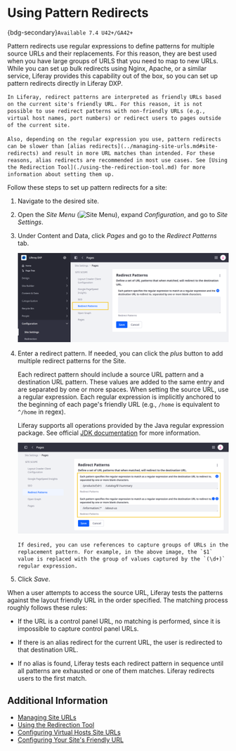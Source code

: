 # Using Pattern Redirects

{bdg-secondary}`Available 7.4 U42+/GA42+`

Pattern redirects use regular expressions to define patterns for multiple source URLs and their replacements. For this reason, they are best used when you have large groups of URLS that you need to map to new URLs. While you can set up bulk redirects using Nginx, Apache, or a similar service, Liferay provides this capability out of the box, so you can set up pattern redirects directly in Liferay DXP.

```{important}
In Liferay, redirect patterns are interpreted as friendly URLs based on the current site's friendly URL. For this reason, it is not possible to use redirect patterns with non-friendly URLs (e.g., virtual host names, port numbers) or redirect users to pages outside of the current site.

Also, depending on the regular expression you use, pattern redirects can be slower than [alias redirects](../managing-site-urls.md#site-redirects) and result in more URL matches than intended. For these reasons, alias redirects are recommended in most use cases. See [Using the Redirection Tool](./using-the-redirection-tool.md) for more information about setting them up.
```

Follow these steps to set up pattern redirects for a site:

1. Navigate to the desired site.

1. Open the *Site Menu* (![Site Menu](../../../images/icon-product-menu.png)), expand *Configuration*, and go to *Site Settings*.

1. Under Content and Data, click *Pages* and go to the *Redirect Patterns* tab.

   ![In System Setting, click Pages and go to the Redirect Patterns tab.](./using-pattern-redirects/images/01.png)

1. Enter a redirect pattern. If needed, you can click the *plus* button to add multiple redirect patterns for the Site.

   Each redirect pattern should include a source URL pattern and a destination URL pattern. These values are added to the same entry and are separated by one or more spaces. When setting the source URL, use a regular expression. Each regular expression is implicitly anchored to the beginning of each page's friendly URL (e.g., `/home` is equivalent to `^/home` in regex).

   Liferay supports all operations provided by the Java regular expression package. See official [JDK documentation](https://docs.oracle.com/javase/7/docs/api/java/util/regex/Pattern.html) for more information.

   ![Enter source and destination URLs for your redirect patterns.](./using-pattern-redirects/images/02.png)

   ```{tip}
   If desired, you can use references to capture groups of URLs in the replacement pattern. For example, in the above image, the `$1` value is replaced with the group of values captured by the `(\d+)` regular expression.
   ```

1. Click *Save*.

When a user attempts to access the source URL, Liferay tests the patterns against the layout friendly URL in the order specified. The matching process roughly follows these rules:

* If the URL is a control panel URL, no matching is performed, since it is impossible to capture control panel URLs.

* If there is an alias redirect for the current URL, the user is redirected to that destination URL.

* If no alias is found, Liferay tests each redirect pattern in sequence until all patterns are exhausted or one of them matches. Liferay redirects users to the first match.

## Additional Information

* [Managing Site URLs](../managing-site-urls.md)
* [Using the Redirection Tool](./using-the-redirection-tool.md)
* [Configuring Virtual Hosts Site URLs](./managing-site-urls/configuring-virtual-hosts-site-urls.md)
* [Configuring Your Site's Friendly URL](./managing-site-urls/configuring-your-sites-friendly-url.md)
